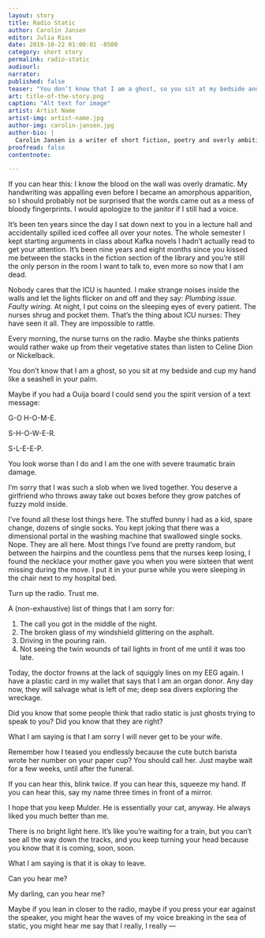 ```yaml
---
layout: story
title: Radio Static
author: Carolin Jansen
editor: Julia Rios
date: 2019-10-22 01:00:01 -0500
category: short story
permalink: radio-static
audiourl:
narrator:
published: false
teaser: "You don’t know that I am a ghost, so you sit at my bedside and cup my hand like a seashell in your palm."
art: title-of-the-story.png
caption: "Alt text for image"
artist: Artist Name
artist-img: artist-name.jpg
author-img: carolin-jansen.jpg
author-bio: |
  Carolin Jansen is a writer of short fiction, poetry and overly ambitious to-do lists. She lives in Germany where she works as a doctor. English is her second language. Her interests include strange and fantastical stories, bioethics, ice cream, and petting dogs. She can be found on Twitter as [@_cjansen](https://www.twitter.com/_cjansen). "Radio Static" is her first magazine publication.
proofread: false
contentnote:

---
```


If you can hear this: I know the blood on the wall was overly dramatic. My handwriting was appalling even before I became an amorphous apparition, so I should probably not be surprised that the words came out as a mess of bloody fingerprints. I would apologize to the janitor if I still had a voice.

It’s been ten years since the day I sat down next to you in a lecture hall and accidentally spilled iced coffee all over your notes. The whole semester I kept starting arguments in class about Kafka novels I hadn’t actually read to get your attention. It’s been nine years and eight months since you kissed me between the stacks in the fiction section of the library and you’re still the only person in the room I want to talk to, even more so now that I am dead.  

Nobody cares that the ICU is haunted. I make strange noises inside the walls and let the lights flicker on and off and they say: _Plumbing issue. Faulty wiring._ At night, I put coins on the sleeping eyes of every patient. The nurses shrug and pocket them. That’s the thing about ICU nurses: They have seen it all. They are impossible to rattle.

Every morning, the nurse turns on the radio. Maybe she thinks patients would rather wake up from their vegetative states than listen to Celine Dion or Nickelback.

You don’t know that I am a ghost, so you sit at my bedside and cup my hand like a seashell in your palm.

Maybe if you had a Ouija board I could send you the spirit version of a text message:

G-O  H-O-M-E.

S-H-O-W-E-R.

S-L-E-E-P.

You look worse than I do and I am the one with severe traumatic brain damage.

I’m sorry that I was such a slob when we lived together. You deserve a girlfriend who throws away take out boxes before they grow patches of fuzzy mold inside.

I’ve found all these lost things here. The stuffed bunny I had as a kid, spare change, dozens of single socks. You kept joking that there was a dimensional portal in the washing machine that swallowed single socks. Nope. They are all here. Most things I’ve found are pretty random, but between the hairpins and the countless pens that the nurses keep losing, I found the necklace your mother gave you when you were sixteen that went missing during the move. I put it in your purse while you were sleeping in the chair next to my hospital bed.  

Turn up the radio. Trust me.

A (non-exhaustive) list of things that I am sorry for:
1.	The call you got in the middle of the night.
2.	The broken glass of my windshield glittering on the asphalt.
3.	Driving in the pouring rain.
4.	Not seeing the twin wounds of tail lights in front of me until it was too late.

Today, the doctor frowns at the lack of squiggly lines on my EEG again. I have a plastic card in my wallet that says that I am an organ donor. Any day now, they will salvage what is left of me; deep sea divers exploring the wreckage.

Did you know that some people think that radio static is just ghosts trying to speak to you?
Did you know that they are right?

What I am saying is that I am sorry I will never get to be your wife.

Remember how I teased you endlessly because the cute butch barista wrote her number on your paper cup? You should call her. Just maybe wait for a few weeks, until after the funeral.

If you can hear this, blink twice. If you can hear this, squeeze my hand. If you can hear this, say my name three times in front of a mirror.

I hope that you keep Mulder. He is essentially your cat, anyway. He always liked you much better than me.

There is no bright light here. It’s like you’re waiting for a train, but you can’t see all the way down the tracks, and you keep turning your head because you know that it is coming, soon, soon.

What I am saying is that it is okay to leave.

Can you hear me?

My darling, can you hear me?

Maybe if you lean in closer to the radio, maybe if you press your ear against the speaker, you might hear the waves of my voice breaking in the sea of static, you might hear me say that I really, I really —
